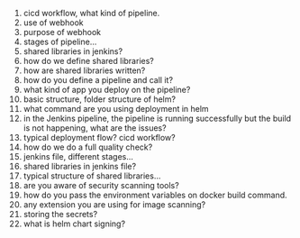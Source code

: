 1. cicd workflow, what kind of pipeline.
2. use of webhook
3. purpose of webhook
4. stages of pipeline...
5. shared libraries in jenkins?
6. how do we define shared libraries?
7. how are shared libraries written?
8. how do you define a pipeline and call it?
9. what kind of app you deploy on the pipeline?
10. basic structure, folder structure of helm?
11. what command are you using deployment in helm
12. in the Jenkins pipeline, the pipeline is running successfully but the build is not happening, what are the issues?
13. typical deployment flow?
cicd workflow?
14. how do we do a full quality check?
15. jenkins file, different stages...
16. shared libraries in jenkins file?
17. typical structure of shared libraries...
18. are you aware of security scanning tools?
19. how do you pass the environment variables on docker build command.
20. any extension you are using for image scanning?
21. storing the secrets?
22. what is helm chart signing?
